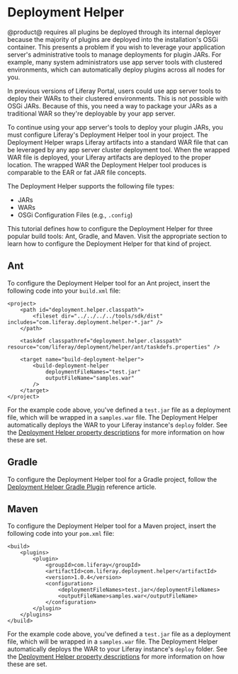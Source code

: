 # Deployment Helper

@product@ requires all plugins be deployed through its internal deployer because
the majority of plugins are deployed into the installation's OSGi container.
This presents a problem if you wish to leverage your application server's
administrative tools to manage deployments for plugin JARs. For example, many
system administrators use app server tools with clustered environments, which
can automatically deploy plugins across all nodes for you.

In previous versions of Liferay Portal, users could use app server tools to
deploy their WARs to their clustered environments. This is not possible with
OSGi JARs. Because of this, you need a way to package your JARs as a traditional
WAR so they're deployable by your app server.

To continue using your app server's tools to deploy your plugin JARs, you must
configure Liferay's Deployment Helper tool in your project. The Deployment
Helper wraps Liferay artifacts into a standard WAR file that can be leveraged by
any app server cluster deployment tool. When the wrapped WAR file is deployed,
your Liferay artifacts are deployed to the proper location. The wrapped WAR the
Deployment Helper tool produces is comparable to the EAR or fat JAR file
concepts.

The Deployment Helper supports the following file types:

- JARs
- WARs
- OSGi Configuration Files (e.g., `.config`)

This tutorial defines how to configure the Deployment Helper for three popular
build tools: Ant, Gradle, and Maven. Visit the appropriate section to learn how
to configure the Deployment Helper for that kind of project.

## Ant

To configure the Deployment Helper tool for an Ant project, insert the following
code into your `build.xml` file:

    <project>
        <path id="deployment.helper.classpath">
            <fileset dir="../../../../tools/sdk/dist" includes="com.liferay.deployment.helper-*.jar" />
        </path>

        <taskdef classpathref="deployment.helper.classpath" resource="com/liferay/deployment/helper/ant/taskdefs.properties" />

        <target name="build-deployment-helper">
            <build-deployment-helper
                deploymentFileNames="test.jar"
                outputFileName="samples.war"
            />
        </target>
    </project>

For the example code above, you've defined a `test.jar` file as a deployment
file, which will be wrapped in a `samples.war` file. The Deployment Helper
automatically deploys the WAR to your Liferay instance's `deploy` folder. See
the
[Deployment Helper property descriptions](/develop/reference/-/knowledge_base/7-0/deployment-helper-gradle-plugin#task-properties)
for more information on how these are set.

## Gradle

To configure the Deployment Helper tool for a Gradle project, follow the
[Deployment Helper Gradle Plugin](/develop/reference/-/knowledge_base/7-0/deployment-helper-gradle-plugin)
reference article.

## Maven

To configure the Deployment Helper tool for a Maven project, insert the
following code into your `pom.xml` file:

    <build>
        <plugins>
            <plugin>
                <groupId>com.liferay</groupId>
                <artifactId>com.liferay.deployment.helper</artifactId>
                <version>1.0.4</version>
                <configuration>
                    <deploymentFileNames>test.jar</deploymentFileNames>
                    <outputFileName>samples.war</outputFileName>
                </configuration>
            </plugin>
        </plugins>
    </build>

For the example code above, you've defined a `test.jar` file as a deployment
file, which will be wrapped in a `samples.war` file. The Deployment Helper
automatically deploys the WAR to your Liferay instance's `deploy` folder. See
the
[Deployment Helper property descriptions](/develop/reference/-/knowledge_base/7-0/deployment-helper-gradle-plugin#task-properties)
for more information on how these are set.